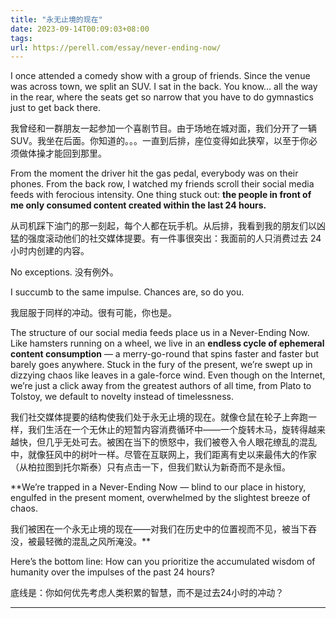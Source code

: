 ```yaml
---
title: "永无止境的现在"
date: 2023-09-14T00:09:03+08:00
tags: 
url: https://perell.com/essay/never-ending-now/
---
```


I once attended a comedy show with a group of friends. Since the venue was across town, we split an SUV. I sat in the back. You know… all the way in the rear, where the seats get so narrow that you have to do gymnastics just to get back there.  

我曾经和一群朋友一起参加一个喜剧节目。由于场地在城对面，我们分开了一辆SUV。我坐在后面。你知道的。。。一直到后排，座位变得如此狭窄，以至于你必须做体操才能回到那里。

From the moment the driver hit the gas pedal, everybody was on their phones. From the back row, I watched my friends scroll their social media feeds with ferocious intensity. One thing stuck out: **the people in front of me only consumed content created within the last 24 hours.**  

从司机踩下油门的那一刻起，每个人都在玩手机。从后排，我看到我的朋友们以凶猛的强度滚动他们的社交媒体提要。有一件事很突出：我面前的人只消费过去 24 小时内创建的内容。

No exceptions. 没有例外。

I succumb to the same impulse. Chances are, so do you.   

我屈服于同样的冲动。很有可能，你也是。

The structure of our social media feeds place us in a Never-Ending Now. Like hamsters running on a wheel, we live in an **endless cycle of ephemeral content consumption** — a merry-go-round that spins faster and faster but barely goes anywhere. Stuck in the fury of the present, we’re swept up in dizzying chaos like leaves in a gale-force wind. Even though on the Internet, we’re just a click away from the greatest authors of all time, from Plato to Tolstoy, we default to novelty instead of timelessness.    

我们社交媒体提要的结构使我们处于永无止境的现在。就像仓鼠在轮子上奔跑一样，我们生活在一个无休止的短暂内容消费循环中——一个旋转木马，旋转得越来越快，但几乎无处可去。被困在当下的愤怒中，我们被卷入令人眼花缭乱的混乱中，就像狂风中的树叶一样。尽管在互联网上，我们距离有史以来最伟大的作家（从柏拉图到托尔斯泰）只有点击一下，但我们默认为新奇而不是永恒。

**We’re trapped in a Never-Ending Now — blind to our place in history, engulfed in the present moment, overwhelmed by the slightest breeze of chaos.  

我们被困在一个永无止境的现在——对我们在历史中的位置视而不见，被当下吞没，被最轻微的混乱之风所淹没。**

Here’s the bottom line: How can you prioritize the accumulated wisdom of humanity over the impulses of the past 24 hours?   

底线是：你如何优先考虑人类积累的智慧，而不是过去24小时的冲动？

___
